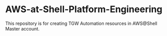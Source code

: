 # AWS-at-Shell-Platform-Engineering
This repository is for creating TGW Automation resources in AWS@Shell Master account.